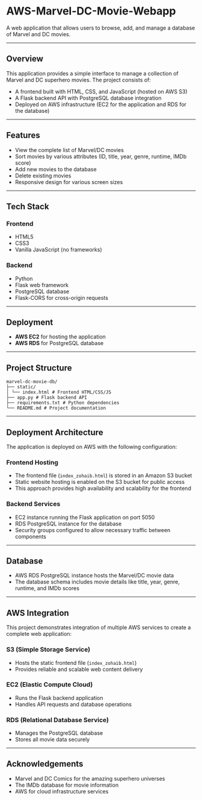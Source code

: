 
# AWS-Marvel-DC-Movie-Webapp



A web application that allows users to browse, add, and manage a database of Marvel and DC movies.

---

## Overview

This application provides a simple interface to manage a collection of Marvel and DC superhero movies. The project consists of:

- A frontend built with HTML, CSS, and JavaScript (hosted on AWS S3)  
- A Flask backend API with PostgreSQL database integration  
- Deployed on AWS infrastructure (EC2 for the application and RDS for the database)

---

## Features

- View the complete list of Marvel/DC movies  
- Sort movies by various attributes (ID, title, year, genre, runtime, IMDb score)  
- Add new movies to the database  
- Delete existing movies  
- Responsive design for various screen sizes  

---

## Tech Stack

### Frontend

- HTML5  
- CSS3  
- Vanilla JavaScript (no frameworks)

### Backend

- Python  
- Flask web framework  
- PostgreSQL database  
- Flask-CORS for cross-origin requests  

---

## Deployment

- **AWS EC2** for hosting the application  
- **AWS RDS** for PostgreSQL database  

---

## Project Structure
```
marvel-dc-movie-db/
├── static/
│ └── index.html # Frontend HTML/CSS/JS
├── app.py # Flask backend API
├── requirements.txt # Python dependencies
└── README.md # Project documentation

```
---

## Deployment Architecture

The application is deployed on AWS with the following configuration:

### Frontend Hosting

- The frontend file (`index_zohaib.html`) is stored in an Amazon S3 bucket  
- Static website hosting is enabled on the S3 bucket for public access  
- This approach provides high availability and scalability for the frontend  

### Backend Services

- EC2 instance running the Flask application on port 5050  
- RDS PostgreSQL instance for the database  
- Security groups configured to allow necessary traffic between components  

---

## Database

- AWS RDS PostgreSQL instance hosts the Marvel/DC movie data  
- The database schema includes movie details like title, year, genre, runtime, and IMDb scores  

---

## AWS Integration

This project demonstrates integration of multiple AWS services to create a complete web application:

### S3 (Simple Storage Service)

- Hosts the static frontend file (`index_zohaib.html`)  
- Provides reliable and scalable web content delivery  

### EC2 (Elastic Compute Cloud)

- Runs the Flask backend application  
- Handles API requests and database operations  

### RDS (Relational Database Service)

- Manages the PostgreSQL database  
- Stores all movie data securely  

---

## Acknowledgements

- Marvel and DC Comics for the amazing superhero universes  
- The IMDb database for movie information  
- AWS for cloud infrastructure services

